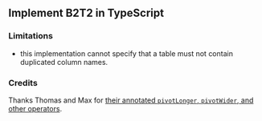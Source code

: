 ## Implement B2T2 in TypeScript

### Limitations

- this implementation cannot specify that a table must not contain duplicated column names.

### Credits

Thanks Thomas and Max for [their annotated `pivotLonger`, `pivotWider`, and other operators](https://docs.google.com/document/d/1oPoSzcVDF41XK4-rCV6T58zA3SjZc4jm18ulKWuEypU/edit?ts=6053c40c#heading=h.2bh9bspm2m4n).
